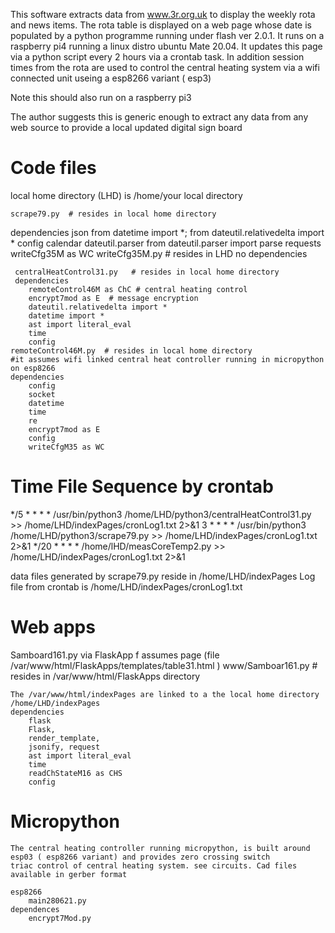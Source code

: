 This software extracts data from www.3r.org.uk to display the weekly rota and news items.
The rota table is displayed on a web page whose date is populated by a python programme running 
under flash ver 2.0.1. It runs on a raspberry pi4 running a linux distro ubuntu Mate 20.04.  It updates this page via a python script
every 2 hours via a crontab task.  In addition session times from the rota are used to control the central heating system via 
a wifi connected unit useing a esp8266 variant ( esp3) 

Note this should also run on a raspberry pi3 

The author suggests this is generic enough to extract any data from any web source to provide a local updated digital sign board


# Code files
local home directory (LHD) is /home/your local directory 
  
	scrape79.py  # resides in local home directory
dependencies
   json
   from datetime import *; from dateutil.relativedelta import *
   config
   calendar
   dateutil.parser
   from dateutil.parser import parse
   requests
   writeCfg35M as WC
	 writeCfg35M.py # resides in LHD
	 no dependencies
	 
	 centralHeatControl31.py   # resides in local home directory
	 dependencies
	 	remoteControl46M as ChC # central heating control
	 	encrypt7mod as E  # message encryption
		dateutil.relativedelta import *
		datetime import *
		ast import literal_eval
		time
		config
	remoteControl46M.py  # resides in local home directory
	#it assumes wifi linked central heat controller running in micropython on esp8266
	dependencies
		config
		socket
		datetime
		time
		re
		encrypt7mod as E
		config
		writeCfgM35 as WC

# Time File Sequence by crontab

*/5 * * * * /usr/bin/python3 /home/LHD/python3/centralHeatControl31.py >> /home/LHD/indexPages/cronLog1.txt 2>&1
3 * * * * /usr/bin/python3 /home/LHD/python3/scrape79.py >> /home/LHD/indexPages/cronLog1.txt 2>&1
*/20 * * * * /home/lHD/measCoreTemp2.py >> /home/LHD/indexPages/cronLog1.txt 2>&1

data files generated by scrape79.py reside in /home/LHD/indexPages
Log file from crontab is /home/LHD/indexPages/cronLog1.txt

# Web apps
Samboard161.py via FlaskApp f
	assumes page <name>  (file /var/www/html/FlaskApps/templates/table31.html )
www/Samboar161.py  # resides in /var/www/html/FlaskApps directory

	The /var/www/html/indexPages are linked to a the local home directory
	/home/LHD/indexPages
	dependencies
		flask 
		Flask, 
		render_template, 
		jsonify, request
		ast import literal_eval
		time
		readChStateM16 as CHS
		config
# Micropython
	The central heating controller running micropython, is built around esp03 ( esp8266 variant) and provides zero crossing switch 
	triac control of central heating system. see circuits. Cad files available in gerber format
	
	esp8266
		main280621.py
	dependences
		encrypt7Mod.py
		
	
